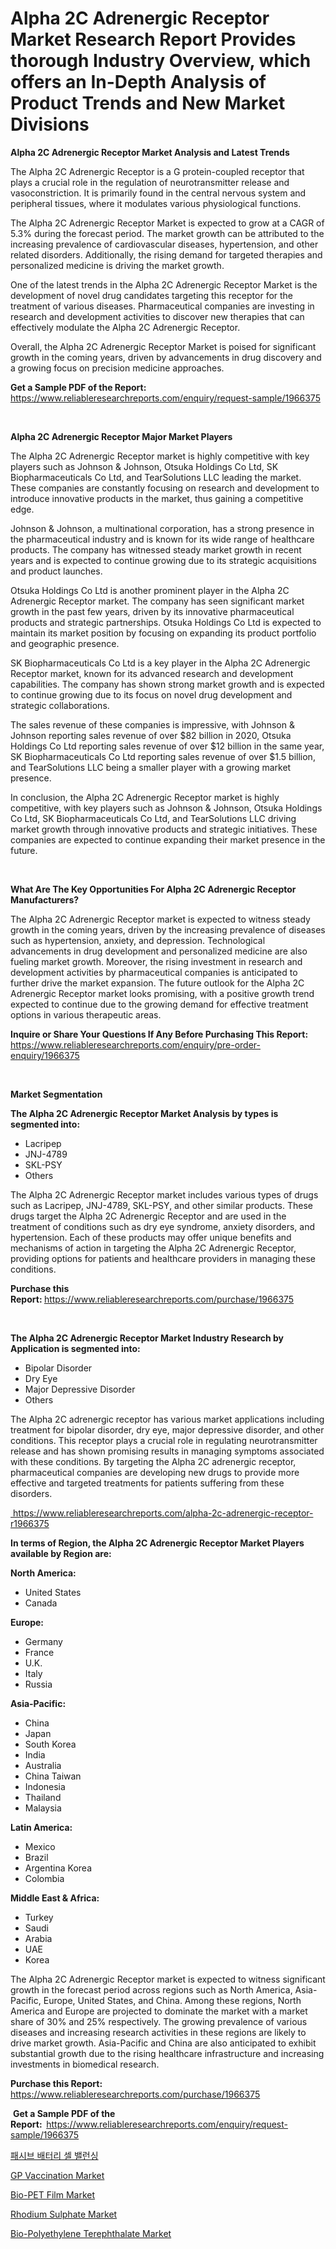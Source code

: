 <p><h1>Alpha 2C Adrenergic Receptor Market Research Report Provides thorough Industry Overview, which offers an In-Depth Analysis of Product Trends and New Market Divisions</h1></p><p><strong>Alpha 2C Adrenergic Receptor Market Analysis and Latest Trends</strong></p>
<p><p>The Alpha 2C Adrenergic Receptor is a G protein-coupled receptor that plays a crucial role in the regulation of neurotransmitter release and vasoconstriction. It is primarily found in the central nervous system and peripheral tissues, where it modulates various physiological functions.</p><p>The Alpha 2C Adrenergic Receptor Market is expected to grow at a CAGR of 5.3% during the forecast period. The market growth can be attributed to the increasing prevalence of cardiovascular diseases, hypertension, and other related disorders. Additionally, the rising demand for targeted therapies and personalized medicine is driving the market growth.</p><p>One of the latest trends in the Alpha 2C Adrenergic Receptor Market is the development of novel drug candidates targeting this receptor for the treatment of various diseases. Pharmaceutical companies are investing in research and development activities to discover new therapies that can effectively modulate the Alpha 2C Adrenergic Receptor.</p><p>Overall, the Alpha 2C Adrenergic Receptor Market is poised for significant growth in the coming years, driven by advancements in drug discovery and a growing focus on precision medicine approaches.</p></p>
<p><strong>Get a Sample PDF of the Report:&nbsp;</strong> <a href="https://www.reliableresearchreports.com/enquiry/request-sample/1966375">https://www.reliableresearchreports.com/enquiry/request-sample/1966375</a></p>
<p>&nbsp;</p>
<p><strong>Alpha 2C Adrenergic Receptor Major Market Players</strong></p>
<p><p>The Alpha 2C Adrenergic Receptor market is highly competitive with key players such as Johnson & Johnson, Otsuka Holdings Co Ltd, SK Biopharmaceuticals Co Ltd, and TearSolutions LLC leading the market. These companies are constantly focusing on research and development to introduce innovative products in the market, thus gaining a competitive edge.</p><p>Johnson & Johnson, a multinational corporation, has a strong presence in the pharmaceutical industry and is known for its wide range of healthcare products. The company has witnessed steady market growth in recent years and is expected to continue growing due to its strategic acquisitions and product launches.</p><p>Otsuka Holdings Co Ltd is another prominent player in the Alpha 2C Adrenergic Receptor market. The company has seen significant market growth in the past few years, driven by its innovative pharmaceutical products and strategic partnerships. Otsuka Holdings Co Ltd is expected to maintain its market position by focusing on expanding its product portfolio and geographic presence.</p><p>SK Biopharmaceuticals Co Ltd is a key player in the Alpha 2C Adrenergic Receptor market, known for its advanced research and development capabilities. The company has shown strong market growth and is expected to continue growing due to its focus on novel drug development and strategic collaborations.</p><p>The sales revenue of these companies is impressive, with Johnson & Johnson reporting sales revenue of over $82 billion in 2020, Otsuka Holdings Co Ltd reporting sales revenue of over $12 billion in the same year, SK Biopharmaceuticals Co Ltd reporting sales revenue of over $1.5 billion, and TearSolutions LLC being a smaller player with a growing market presence.</p><p>In conclusion, the Alpha 2C Adrenergic Receptor market is highly competitive, with key players such as Johnson & Johnson, Otsuka Holdings Co Ltd, SK Biopharmaceuticals Co Ltd, and TearSolutions LLC driving market growth through innovative products and strategic initiatives. These companies are expected to continue expanding their market presence in the future.</p></p>
<p>&nbsp;</p>
<p><strong>What Are The Key Opportunities For Alpha 2C Adrenergic Receptor Manufacturers?</strong></p>
<p><p>The Alpha 2C Adrenergic Receptor market is expected to witness steady growth in the coming years, driven by the increasing prevalence of diseases such as hypertension, anxiety, and depression. Technological advancements in drug development and personalized medicine are also fueling market growth. Moreover, the rising investment in research and development activities by pharmaceutical companies is anticipated to further drive the market expansion. The future outlook for the Alpha 2C Adrenergic Receptor market looks promising, with a positive growth trend expected to continue due to the growing demand for effective treatment options in various therapeutic areas.</p></p>
<p><strong>Inquire or Share Your Questions If Any Before Purchasing This Report:</strong> <a href="https://www.reliableresearchreports.com/enquiry/pre-order-enquiry/1966375">https://www.reliableresearchreports.com/enquiry/pre-order-enquiry/1966375</a></p>
<p>&nbsp;</p>
<p><strong>Market Segmentation</strong></p>
<p><strong>The Alpha 2C Adrenergic Receptor Market Analysis by types is segmented into:</strong></p>
<p><ul><li>Lacripep</li><li>JNJ-4789</li><li>SKL-PSY</li><li>Others</li></ul></p>
<p><p>The Alpha 2C Adrenergic Receptor market includes various types of drugs such as Lacripep, JNJ-4789, SKL-PSY, and other similar products. These drugs target the Alpha 2C Adrenergic Receptor and are used in the treatment of conditions such as dry eye syndrome, anxiety disorders, and hypertension. Each of these products may offer unique benefits and mechanisms of action in targeting the Alpha 2C Adrenergic Receptor, providing options for patients and healthcare providers in managing these conditions.</p></p>
<p><strong>Purchase this Report:&nbsp;</strong><a href="https://www.reliableresearchreports.com/purchase/1966375">https://www.reliableresearchreports.com/purchase/1966375</a></p>
<p>&nbsp;</p>
<p><strong>The Alpha 2C Adrenergic Receptor Market Industry Research by Application is segmented into:</strong></p>
<p><ul><li>Bipolar Disorder</li><li>Dry Eye</li><li>Major Depressive Disorder</li><li>Others</li></ul></p>
<p><p>The Alpha 2C adrenergic receptor has various market applications including treatment for bipolar disorder, dry eye, major depressive disorder, and other conditions. This receptor plays a crucial role in regulating neurotransmitter release and has shown promising results in managing symptoms associated with these conditions. By targeting the Alpha 2C adrenergic receptor, pharmaceutical companies are developing new drugs to provide more effective and targeted treatments for patients suffering from these disorders.</p></p>
<p><a href="https://www.reliableresearchreports.com/alpha-2c-adrenergic-receptor-r1966375">&nbsp;https://www.reliableresearchreports.com/alpha-2c-adrenergic-receptor-r1966375</a></p>
<p><strong>In terms of Region, the Alpha 2C Adrenergic Receptor Market Players available by Region are:</strong></p>
<p>
    <p> <strong> North America: </strong>
        <ul>
            <li>United States</li>
            <li>Canada</li>
        </ul>
        </p> 
    <p> <strong> Europe: </strong>
        <ul>
            <li>Germany</li>
            <li>France</li>
            <li>U.K.</li>
            <li>Italy</li>
            <li>Russia</li>
        </ul>
        </p> 
    <p> <strong> Asia-Pacific: </strong>
        <ul>
            <li>China</li>
            <li>Japan</li>
            <li>South Korea</li>
            <li>India</li>
            <li>Australia</li>
            <li>China Taiwan</li>
            <li>Indonesia</li>
            <li>Thailand</li>
            <li>Malaysia</li>
        </ul>
        </p> 
    <p> <strong> Latin America: </strong>
        <ul>
            <li>Mexico</li>
            <li>Brazil</li>
            <li>Argentina Korea</li>
            <li>Colombia</li>
        </ul>
        </p> 
    <p> <strong> Middle East & Africa: </strong>
        <ul>
            <li>Turkey</li>
            <li>Saudi</li>
            <li>Arabia</li>
            <li>UAE</li>
            <li>Korea</li>
        </ul>
    </p>
    </p>
<p><p>The Alpha 2C Adrenergic Receptor market is expected to witness significant growth in the forecast period across regions such as North America, Asia-Pacific, Europe, United States, and China. Among these regions, North America and Europe are projected to dominate the market with a market share of 30% and 25% respectively. The growing prevalence of various diseases and increasing research activities in these regions are likely to drive market growth. Asia-Pacific and China are also anticipated to exhibit substantial growth due to the rising healthcare infrastructure and increasing investments in biomedical research.</p></p>
<p><strong>Purchase this Report: </strong><a href="https://www.reliableresearchreports.com/purchase/1966375">https://www.reliableresearchreports.com/purchase/1966375</a></p>
<p>&nbsp;<strong>Get a Sample PDF of the Report:&nbsp;&nbsp;</strong><a href="https://www.reliableresearchreports.com/enquiry/request-sample/1966375">https://www.reliableresearchreports.com/enquiry/request-sample/1966375</a></p>
<p><strong></strong></p>
<p><p><a href="https://github.com/darrellockm3ytan895656/Market-Research-Report-List-1/blob/main/785174857211.md">패시브 배터리 셀 밸런싱</a></p><p><a href="https://github.com/beatblasta/Market-Research-Report-List-3/blob/main/gp-vaccination-market.md">GP Vaccination Market</a></p><p><a href="https://issuu.com/reportprime-2/docs/bio-pet-film-market-size-2030.pptx">Bio-PET Film Market</a></p><p><a href="https://www.linkedin.com/pulse/rhodium-sulphate-market-research-report-forecasted-period-from-f1e0e">Rhodium Sulphate Market</a></p><p><a href="https://issuu.com/reportprime-2/docs/bio-polyethylene-terephthalate-market-size-2030.pp">Bio-Polyethylene Terephthalate Market</a></p></p>